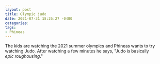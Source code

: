 ```yaml
---
layout: post
title: Olympic judo
date: 2021-07-31 18:26:27 -0400
categories:
tags:
- Phineas
---
```


The kids are watching the 2021 summer olympics and Phineas wants to try watching Judo. After
watching a few minutes he says, "Judo is basically _epic roughousing_."

